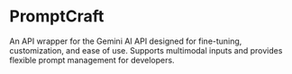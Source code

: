 # PromptCraft
An API wrapper for the Gemini AI API designed for fine-tuning, customization, and ease of use. Supports multimodal inputs and provides flexible prompt management for developers.
